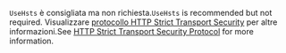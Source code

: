 <span data-ttu-id="7ece3-101">`UseHsts` è consigliata ma non richiesta.</span><span class="sxs-lookup"><span data-stu-id="7ece3-101">`UseHsts` is recommended but not required.</span></span> <span data-ttu-id="7ece3-102">Visualizzare [protocollo HTTP Strict Transport Security](xref:security/enforcing-ssl#http-strict-transport-security-protocol-hsts) per altre informazioni.</span><span class="sxs-lookup"><span data-stu-id="7ece3-102">See [HTTP Strict Transport Security Protocol](xref:security/enforcing-ssl#http-strict-transport-security-protocol-hsts) for more information.</span></span>
